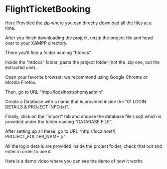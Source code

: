 # FlightTicketBooking

Here Provided the zip where you can directly download all the files at a time.

After you finish downloading the project, unzip the project file and head over to your XAMPP directory.

There you’ll find a folder naming “htdocs”.

Inside the “htdocs” folder, paste the project folder (not the .zip one, but the extracted one).

Open your favorite browser; we recommend using Google Chrome or Mozilla Firefox.

Then, go to URL “http://localhost/phpmyadmin“.

Create a Database with a name that is provided inside the “01 LOGIN DETAILS & PROJECT INFO.txt”.

Finally, click on the “Import” tab and choose the database file (.sql) which is provided under the folder naming “DATABASE FILE”.

After setting up all these, go to URL “http://localhost/[ PROJECT_FOLDER_NAME ]/“

All the login details are provided inside the project folder, check that out and enter in order to use it.

Here is a demo video where you can see the demo of how it works

